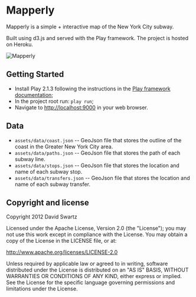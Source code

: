 # Mapperly

Mapperly is a simple + interactive map of the New York City subway. 

Built using d3.js and served with the Play framework. The project is hosted on Heroku.

![Mapperly](https://raw.github.com/daveswartz/mapperly/master/mapperly.png)

## Getting Started

* Install Play 2.1.3 following the instructions in the [Play framework documentation](http://www.playframework.com/documentation/2.1.3/Installing);
* In the project root run: `play run`;
* Navigate to [http://localhost:9000](http://localhost:9000) in your web browser.

## Data

* `assets/data/coast.json` -- GeoJson file that stores the outline of the coast in the Greater New York City area.
* `assets/data/paths.json` -- GeoJson file that stores the path of each subway line.
* `assets/data/stops.json` -- GeoJson file that stores the location and name of each subway stop.
* `assets/data/transfers.json` -- GeoJson file that stores the location and name of each subway transfer.

## Copyright and license

Copyright 2012 David Swartz

Licensed under the Apache License, Version 2.0 (the "License");
you may not use this work except in compliance with the License.
You may obtain a copy of the License in the LICENSE file, or at:

   http://www.apache.org/licenses/LICENSE-2.0

Unless required by applicable law or agreed to in writing, software
distributed under the License is distributed on an "AS IS" BASIS,
WITHOUT WARRANTIES OR CONDITIONS OF ANY KIND, either express or implied.
See the License for the specific language governing permissions and
limitations under the License.